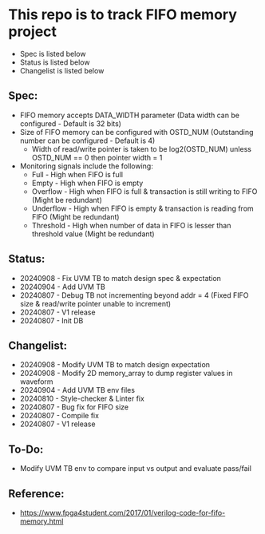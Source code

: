 # This repo is to track FIFO memory project
- Spec is listed below
- Status is listed below
- Changelist is listed below

## Spec:
- FIFO memory accepts DATA_WIDTH parameter (Data width can be configured - Default is 32 bits)
- Size of FIFO memory can be configured with OSTD_NUM (Outstanding number can be configured - Default is 4)
    - Width of read/write pointer is taken to be log2(OSTD_NUM) unless OSTD_NUM == 0 then pointer width = 1
- Monitoring signals include the following:
    - Full      - High when FIFO is full
    - Empty     - High when FIFO is empty
    - Overflow  - High when FIFO is full & transaction is still writing to FIFO (Might be redundant)
    - Underflow - High when FIFO is empty & transaction is reading from FIFO (Might be redundant)
    - Threshold - High when number of data in FIFO is lesser than threshold value (Might be redundant)

## Status:
- 20240908 - Fix UVM TB to match design spec & expectation
- 20240904 - Add UVM TB
- 20240807 - Debug TB not incrementing beyond addr = 4 (Fixed FIFO size & read/write pointer unable to increment)
- 20240807 - V1 release
- 20240807 - Init DB

## Changelist:
- 20240908 - Modify UVM TB to match design expectation
- 20240908 - Modify 2D memory_array to dump register values in waveform
- 20240904 - Add UVM TB env files
- 20240810 - Style-checker & Linter fix
- 20240807 - Bug fix for FIFO size
- 20240807 - Compile fix
- 20240807 - V1 release

## To-Do:
- Modify UVM TB env to compare input vs output and evaluate pass/fail

## Reference:
- https://www.fpga4student.com/2017/01/verilog-code-for-fifo-memory.html